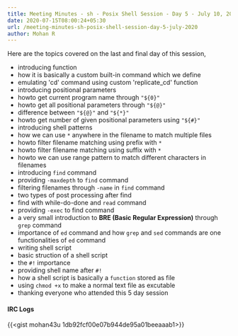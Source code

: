 ```yaml
---
title: Meeting Minutes - sh - Posix Shell Session - Day 5 - July 10, 2020
date: 2020-07-15T08:00:24+05:30
url: /meeting-minutes-sh-posix-shell-session-day-5-july-2020
author: Mohan R
---
```


Here are the topics covered on the last and final day of this session,

* introducing function
* how it is basically a custom built-in command which we define
* emulating 'cd' command using custom 'replicate_cd' function
* introducing positional parameters
* howto get current program name through `"${0}"`
* howto get all positional parameters through `"${@}"`
* difference between `"${@}"` and `"${*}"`
* howto get number of given positional parameters using `"${#}"`
* introducing shell patterns
* how we can use `*` anywhere in the filename to match multiple files
* howto filter filename matching using prefix with `*`
* howto filter filename matching using suffix with `*`
* howto we can use range pattern to match different characters in filenames
* introducing `find` command
* providing `-maxdepth` to `find` command
* filtering filenames through `-name` in `find` command
* two types of post processing after find
* find with while-do-done and `read` command
* providing `-exec` to find command
* a very small introduction to **BRE (Basic Regular Expression)** through `grep` command
* importance of `ed` command and how `grep` and `sed` commands are one functionalities of `ed` command
* writing shell script
* basic struction of a shell script
* the `#!` importance
* providing shell name after `#!`
* how a shell script is basically a `function` stored as file
* using `chmod +x` to make a normal text file as excutable
* thanking everyone who attended this 5 day session

#### IRC Logs

{{<gist mohan43u 1db92fcf00e07b944de95a01beeaaab1>}}
